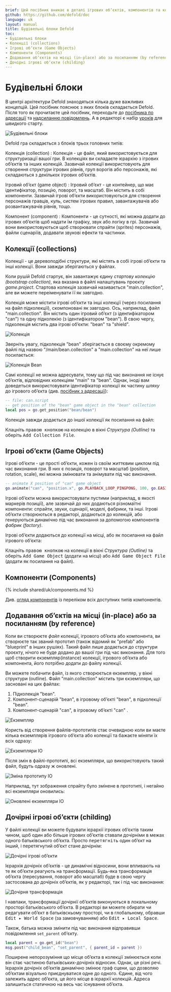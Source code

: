 ```yaml
---
brief: Цей посібник вникає в деталі ігрових обʼєктів, компонентів та колецкцій.
github: https://github.com/defold/doc
language: uk
layout: manual
title: Будівельні блоки Defold
toc:
- Будівельні блоки
- Колекції (collections)
- Ігрові обʼєкти (Game Objects)
- Компоненти (Components)
- Додавання обʼєктів на місці (in-place) або за посиланням (by reference)
- Дочірні ігрові обʼєкти (childing)
---
```


# Будівельні блоки

В центрі архітектури Defold знаходяться кілька дуже важливих концепцій. Цей посібник пояснює з яких блоків складається Defold. Після того як прочитаєте цей посібник, переходьте до [посібника по адресації](/uk/manuals/addressing) та [надсиланню повідомлень](/uk/manuals/message-passing). А в редакторі є набір [уроків](/tutorials/getting-started) для швидкого старту.

![Будівельні блоки](/manuals/images/building_blocks/building_blocks.png)

Defold гра складається з блоків трьох головних типів:

Колекція (collection)
: Колекція - це файл, який використовується для структуризації вашої гри. В колекціях ви складаєте ієрархію з ігрових обʼєктів та інших колекцій. Зазвичай колекції використовують для створення структури ігрових рівнів, груп ворогів або персонажів, які складаються з декількох ігрових обʼєктів.

Ігровий обʼєкт (game object)
: Ігровий обʼєкт - це контейнер, що має ідентифікатор, позицію, поворот, та масштаб. Він містить в собі компоненти. Зазвичай ігрові обʼєкти використовуються для створення персонажів гравців, куль, систем ігрових правил, завантажувачів або розвантажувачів рівнів, тощо.

Компонент (component)
: Компоненти - це сутності, які можна додати до ігрових обʼєктів щоб надати їм графіку, звук або логіку в грі. Зазвичай вони використовуються щоб створювати спрайти (sprites) персонажів, файли сценаріїв, додавати звукові ефекти та частинки.

## Колекції (collections)

Колекції - це деревоподібні структури, які містять в собі ігрові обʼєкти та інші колекції. Вони завжди зберігаються у файлах.

Коли рушій Defold стартує, він завантажує єдину _стартову колекцію (bootstrap collection)_, яка вказана в файлі налаштувань проєкту *game.project*. Стартова колекція зазвичай називається "main.collection", але ви можете переіменувати її як завгодно.

Колекція може містити ігрові обʼєкти та інші колекції (через посилання на файл підколекції), скомпоновані як завгодно. Ось, наприклад, файл "main.collection". Він містить один ігровий обʼєкт (з ідентифікатором "can") та одну підколекію (з ідентифікатором "bean"). В свою чергу, підколекція містить два ігрові обʼєкти: "bean" та "shield".

![Колекція](/manuals/images/building_blocks/collection.png)

Зверніть увагу, підколекція "bean" зберігається в своєму окремому файлі під назвою "/main/bean.collection" а "main.collection" на неї лише посилається:

![Колекція Bean](/manuals/images/building_blocks/bean_collection.png)

Самі колекції не можна адресувати, тому що під час виконання не існує обʼєктів, відповідних колекціям "main" та "bean". Однак, іноді вам доведеться використовувати ідентифікатор колекції як частину _шляху_ до ігрового обʼєкта (див. [посібник з адресації](/uk/manuals/addressing)):

```lua
-- file: can.script
-- get position of the "bean" game object in the "bean" collection
local pos = go.get_position("bean/bean")
```

Колекція завжди додається до іншої колекції як посилання на файл:

Клацніть <kbd>правою кнопкою</kbd> на колекцію в вікні *Структура (Outline)* та оберіть <kbd>Add Collection File</kbd>.

## Ігрові обʼєкти (Game Objects)

Ігрові обʼєкти - це прості обʼєкти, кожен із своїм життєвим циклом під час виконання гри. В них є позиція, поворот та масштаб (position, rotation, scale), які можна змінювати та анімувати під час виконання.

```lua
-- animate X position of "can" game object
go.animate("can", "position.x", go.PLAYBACK_LOOP_PINGPONG, 100, go.EASING_LINEAR, 1.0)
```

Ігрові обʼєкти можна використовувати пустими (наприклад, в якості маркерів позиції), але зазвичай до них додаються різномаїтні компоненти: спрайти, звуки, сценарії, моделі, фабрики, та інші. Ігрові обʼєкти створюються в редакторі, додаються до колекцій, або генеруються динамічно під час виконання за допомогою компонентів _фабрик (factory)_.

Ігрові обʼєкти додаються до колекції на місці, або як посилання на файл ігрового обʼєкта:

Клацніть <kbd>правою кнопкою</kbd> на колекції в вікні *Структура (Outline)* та оберіть <kbd>Add Game Object</kbd> (додати на місці) або <kbd>Add Game Object File</kbd> (додати як посилання на файл).


## Компоненти (Components)

{% include shared/uk/components.md %}

Див. [огляд компонентів](/manuals/components/) із переліком всіх доступних типів компонентів.

## Додавання обʼєктів на місці (in-place) або за посиланням (by reference)

Коли ви створюєте _файл_ колекції, ігрового обʼєкта або компонента, ви створюєте так званий прототип (також відомий як "prefab" або "blueprint" в інших рушіях). Такий файл лише додається до структури проєкту, нічого не буде додано до вашої гри під час виконання. Для того щоб створити екземпляр(instance) колекції, ігрового обʼєкта або компонента, його потрібно додати до файлу колекції.

Ви можете побачити файл, із якого створюється екземпляр, у вікні структури (outline). Файл "main.collection" містить три єкземпляри, що засновані на цих файлах:

1. Підколекція "bean".
2. Компонент-сценарій "bean", в ігровому обʼєкті "bean", в підколекції "bean".
3. Компонент-сценарій "can", в ігровому обʼєкті "can" .

![Екземпляр](/manuals/images/building_blocks/instance.png)

Користь від створення файлів-прототипів стає очевидною коли ви маєте кілька екземплярів ігрового обʼєкта або колекції та бажаєте міняти їх всіх одразу:

![Екземпляри ІО](/manuals/images/building_blocks/go_instance.png)

Після змін в файлі-прототипі, всі екземпляри, що використовують такий файл, будуть одразу ж оновлені.

![Зміна прототипу ІО](/manuals/images/building_blocks/go_change_blueprint.png)

Наприклад, тут зображення спрайту було змінене в прототипі, і негайно всі екземпляри оновились:

![Оновлені екземпляри ІО](/manuals/images/building_blocks/go_instance2.png)

## Дочірні ігрові обʼєкти (childing)

У файлі колекції ви можете будувати ієрархії ігрових обʼєктів таким чином, щоб один або більше ігрових обʼєктів ставали дочірніми в межах одного батьківського обʼєкта. Просто <kbd>перетягніть</kbd> один обʼєкт на інший, і перетягнутий обʼєкт стане дочірнім:

![Дочірні ігрові обʼєкти](/manuals/images/building_blocks/childing.png)

Ієрархія дочірніх обʼєктів - це динамічні відносини, вони впливають на те як обʼєкти реагують на трансформації. Будь-яка трансформація обʼєкта (пересування, поворот або масштаб) буде в свою чергу застосована до дочірніх обʼєктів, як у редакторі, так і під час виконання:

![Дочірня трансформація](/manuals/images/building_blocks/child_transform.png)

І навпаки, трансформації дочірнії обʼєктів виконуються в локальному просторі батьківського обʼєкта. В редакторі ви можете обирати чи редагувати обʼєкт в батьківскьому просторі, чи в глобальному, обравши <kbd>Edit ▸ World Space</kbd> (за замовчуванням) або <kbd>Edit ▸ Local Space</kbd>.

Також, батька можна змінити під час виконання відправивши повідомлення `set_parent` обʼєкту.

```lua
local parent = go.get_id("bean")
msg.post("child_bean", "set_parent", { parent_id = parent })
```

<div class='important' markdown='1'>
Поширене непорозуміння що місце обʼєкта в колекції змінюється коли він стає частиною батьківських-дочірніх відносин. Однак, це різні речі. Ієрархія дочірніх обʼєктів динамічно змінює граф сцени, що дозволяю обʼєктам візуально приєднуватися одне до одного. Єдине, від чого залежить адрес обʼєкта, це його місце в ієрархії колекцій. Адреса залишиться статичною на весь час існування обʼєкта.
</div>